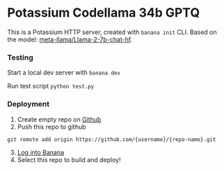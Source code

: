 # Potassium Codellama 34b GPTQ

This is a Potassium HTTP server, created with `banana init` CLI. Based on the model: [meta-llama/Llama-2-7b-chat-hf](https://huggingface.co/meta-llama/Llama-2-7b-chat-hf).

### Testing

Start a local dev server with `banana dev`

Run test script `python test.py`

### Deployment

1. Create empty repo on [Github](https://github.com)
2. Push this repo to github

```
git remote add origin https://github.com/{username}/{repo-name}.git
```

3. [Log into Banana](https://app.banana.dev/onboard)
4. Select this repo to build and deploy!
